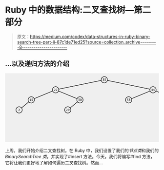 # Ruby 中的数据结构:二叉查找树—第二部分

> 原文：<https://medium.com/codex/data-structures-in-ruby-binary-search-tree-part-ii-87c1de71ed25?source=collection_archive---------8----------------------->

## …以及递归方法的介绍

![](img/2c376525d6e306f6d8938642fdd60b25.png)

上周，我们开始介绍二叉查找树。在 Ruby 中，我们设置了我们的*节点类*和我们的 *BinarySearchTree 类*，并实现了#insert 方法。今天，我们将编写#find 方法，它将让我们更好地了解如何遍历二叉查找树。然而…